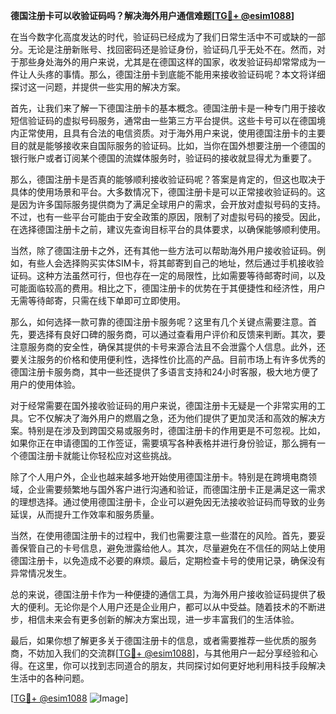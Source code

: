 **德国注册卡可以收验证码吗？解决海外用户通信难题[[TG💪+ @esim1088](https://t.me/s/esim1088)]**

在当今数字化高度发达的时代，验证码已经成为了我们日常生活中不可或缺的一部分。无论是注册新账号、找回密码还是验证身份，验证码几乎无处不在。然而，对于那些身处海外的用户来说，尤其是在德国这样的国家，收发验证码却常常成为一件让人头疼的事情。那么，德国注册卡到底能不能用来接收验证码呢？本文将详细探讨这一问题，并提供一些实用的解决方案。

首先，让我们来了解一下德国注册卡的基本概念。德国注册卡是一种专门用于接收短信验证码的虚拟号码服务，通常由一些第三方平台提供。这些卡号可以在德国境内正常使用，且具有合法的电信资质。对于海外用户来说，使用德国注册卡的主要目的就是能够接收来自国际服务的验证码。比如，当你在国外想要注册一个德国的银行账户或者订阅某个德国的流媒体服务时，验证码的接收就显得尤为重要了。

那么，德国注册卡是否真的能够顺利接收验证码呢？答案是肯定的，但这也取决于具体的使用场景和平台。大多数情况下，德国注册卡是可以正常接收验证码的。这是因为许多国际服务提供商为了满足全球用户的需求，会开放对虚拟号码的支持。不过，也有一些平台可能由于安全政策的原因，限制了对虚拟号码的接受。因此，在选择德国注册卡之前，建议先查询目标平台的具体要求，以确保能够顺利使用。

当然，除了德国注册卡之外，还有其他一些方法可以帮助海外用户接收验证码。例如，有些人会选择购买实体SIM卡，将其邮寄到自己的地址，然后通过手机接收验证码。这种方法虽然可行，但也存在一定的局限性，比如需要等待邮寄时间，以及可能面临较高的费用。相比之下，德国注册卡的优势在于其便捷性和经济性，用户无需等待邮寄，只需在线下单即可立即使用。

那么，如何选择一款可靠的德国注册卡服务呢？这里有几个关键点需要注意。首先，要选择有良好口碑的服务商，可以通过查看用户评价和反馈来判断。其次，要注意服务商的安全性，确保其提供的卡号来源合法且不会泄露个人信息。此外，还要关注服务的价格和使用便利性，选择性价比高的产品。目前市场上有许多优秀的德国注册卡服务商，其中一些还提供了多语言支持和24小时客服，极大地方便了用户的使用体验。

对于经常需要在国外接收验证码的用户来说，德国注册卡无疑是一个非常实用的工具。它不仅解决了海外用户的燃眉之急，还为他们提供了更加灵活和高效的解决方案。特别是在涉及到跨国交易或服务时，德国注册卡的作用更是不可忽视。比如，如果你正在申请德国的工作签证，需要填写各种表格并进行身份验证，那么拥有一个德国注册卡就能让你轻松应对这些挑战。

除了个人用户外，企业也越来越多地开始使用德国注册卡。特别是在跨境电商领域，企业需要频繁地与国外客户进行沟通和验证，而德国注册卡正是满足这一需求的理想选择。通过使用德国注册卡，企业可以避免因无法接收验证码而导致的业务延误，从而提升工作效率和服务质量。

当然，在使用德国注册卡的过程中，我们也需要注意一些潜在的风险。首先，要妥善保管自己的卡号信息，避免泄露给他人。其次，尽量避免在不信任的网站上使用德国注册卡，以免造成不必要的麻烦。最后，定期检查卡号的使用记录，确保没有异常情况发生。

总的来说，德国注册卡作为一种便捷的通信工具，为海外用户接收验证码提供了极大的便利。无论你是个人用户还是企业用户，都可以从中受益。随着技术的不断进步，相信未来会有更多创新的解决方案出现，进一步丰富我们的生活体验。

最后，如果你想了解更多关于德国注册卡的信息，或者需要推荐一些优质的服务商，不妨加入我们的交流群[[TG💪+ @esim1088](https://t.me/s/esim1088)]，与其他用户一起分享经验和心得。在这里，你可以找到志同道合的朋友，共同探讨如何更好地利用科技手段解决生活中的各种问题。

[[TG💪+ @esim1088](https://t.me/s/esim1088) ![Image](https://i.postimg.cc/4NQfJmqS/Snipaste-2025-05-13-00-14-12.png)]